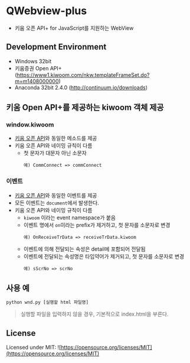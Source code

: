 # QWebview-plus
 - 키움 오픈 API+ for JavaScript를 지원하는 WebView

## Development Environment
 - Windows 32bit
 - 키움증권 Open API+ (https://www1.kiwoom.com/nkw.templateFrameSet.do?m=m1408000000)
 - Anaconda 32bit 2.4.0 (http://continuum.io/downloads)


## 키움 Open API+를 제공하는 kiwoom 객체 제공

### window.kiwoom
 - [키움 오픈 API](https://download.kiwoom.com/web/openapi/kiwoom_openapi_plus_devguide_ver_1.1.pdf)와 동일한 메소드를 제공
 - 키움 오픈 API와 네이밍 규칙이 다름
    - 첫 문자가 대문자 아닌 소문자
      ```
      예) CommConnect => commConnect
      ```

### 이벤트
 - [키움 오픈 API](https://download.kiwoom.com/web/openapi/kiwoom_openapi_plus_devguide_ver_1.1.pdf)와 동일한 이벤트를 제공
 - 모든 이벤트는 `document`에서 발생한다.
 - 키움 오픈 API와 네이밍 규칙이 다름
    - `kiwoom` 이라는 event namespace가 붙음
    - 이벤트 명에서 `on`이라는 prefix가 제거하고, 첫 문자를 소문자로 변경
      ```
      예) OnReceiveTrData => receiveTrData.kiwoom
      ```
    - 이벤트에 의해 전달되는 속성은 detail에 포함되어 전달됨
    - 이벤트에 전달되는 속성명은 타입약어가 제거되고, 첫 문자를 소문자로 변경
      ```
      예) sScrNo => scrNo
      ```

## 사용 예
```bash
python wnd.py [실행할 html 파일명]
```

> 실행할 파일을 입력하지 않을 경우, 기본적으로 index.html을 부른다.

## License
Licensed under MIT:
![https://opensource.org/licenses/MIT](https://opensource.org/licenses/MIT)
